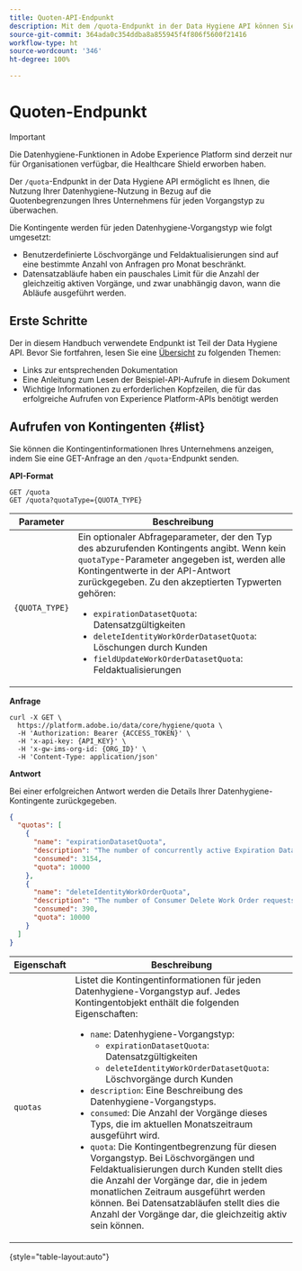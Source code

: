 ```yaml
---
title: Quoten-API-Endpunkt
description: Mit dem /quota-Endpunkt in der Data Hygiene API können Sie die Datenhygiene in Bezug auf die in Ihrem Unternehmen gültigen monatlichen Quotenbegrenzungen für jeden Vorgangstyp überwachen.
source-git-commit: 364ada0c354ddba8a855945f4f806f5600f21416
workflow-type: ht
source-wordcount: '346'
ht-degree: 100%

---
```


# Quoten-Endpunkt

>[!IMPORTANT]
>
>Die Datenhygiene-Funktionen in Adobe Experience Platform sind derzeit nur für Organisationen verfügbar, die Healthcare Shield erworben haben.

Der `/quota`-Endpunkt in der Data Hygiene API ermöglicht es Ihnen, die Nutzung Ihrer Datenhygiene-Nutzung in Bezug auf die Quotenbegrenzungen Ihres Unternehmens für jeden Vorgangstyp zu überwachen.

Die Kontingente werden für jeden Datenhygiene-Vorgangstyp wie folgt umgesetzt:

* Benutzerdefinierte Löschvorgänge und Feldaktualisierungen sind auf eine bestimmte Anzahl von Anfragen pro Monat beschränkt.
* Datensatzabläufe haben ein pauschales Limit für die Anzahl der gleichzeitig aktiven Vorgänge, und zwar unabhängig davon, wann die Abläufe ausgeführt werden.

## Erste Schritte

Der in diesem Handbuch verwendete Endpunkt ist Teil der Data Hygiene API. Bevor Sie fortfahren, lesen Sie eine [Übersicht](./overview.md) zu folgenden Themen:

* Links zur entsprechenden Dokumentation
* Eine Anleitung zum Lesen der Beispiel-API-Aufrufe in diesem Dokument
* Wichtige Informationen zu erforderlichen Kopfzeilen, die für das erfolgreiche Aufrufen von Experience Platform-APIs benötigt werden

## Aufrufen von Kontingenten {#list}

Sie können die Kontingentinformationen Ihres Unternehmens anzeigen, indem Sie eine GET-Anfrage an den `/quota`-Endpunkt senden.

**API-Format**

```http
GET /quota
GET /quota?quotaType={QUOTA_TYPE}
```

| Parameter | Beschreibung |
| --- | --- |
| `{QUOTA_TYPE}` | Ein optionaler Abfrageparameter, der den Typ des abzurufenden Kontingents angibt. Wenn kein `quotaType`-Parameter angegeben ist, werden alle Kontingentwerte in der API-Antwort zurückgegeben. Zu den akzeptierten Typwerten gehören:<ul><li>`expirationDatasetQuota`: Datensatzgültigkeiten</li><li>`deleteIdentityWorkOrderDatasetQuota`: Löschungen durch Kunden</li><li>`fieldUpdateWorkOrderDatasetQuota`: Feldaktualisierungen</li></ul> |

**Anfrage**

```shell
curl -X GET \
  https://platform.adobe.io/data/core/hygiene/quota \
  -H 'Authorization: Bearer {ACCESS_TOKEN}' \
  -H 'x-api-key: {API_KEY}' \
  -H 'x-gw-ims-org-id: {ORG_ID}' \
  -H 'Content-Type: application/json'
```

**Antwort**

Bei einer erfolgreichen Antwort werden die Details Ihrer Datenhygiene-Kontingente zurückgegeben.

```json
{
  "quotas": [
    {
      "name": "expirationDatasetQuota",
      "description": "The number of concurrently active Expiration Dataset Delete Work Order requests for the organization.",
      "consumed": 3154,
      "quota": 10000
    },
    {
      "name": "deleteIdentityWorkOrderQuota",
      "description": "The number of Consumer Delete Work Order requests for the organization for this month.",
      "consumed": 390,
      "quota": 10000
    }
  ]
}
```

| Eigenschaft | Beschreibung |
| --- | --- |
| `quotas` | Listet die Kontingentinformationen für jeden Datenhygiene-Vorgangstyp auf. Jedes Kontingentobjekt enthält die folgenden Eigenschaften:<ul><li>`name`: Datenhygiene-Vorgangstyp:<ul><li>`expirationDatasetQuota`: Datensatzgültigkeiten</li><li>`deleteIdentityWorkOrderDatasetQuota`: Löschvorgänge durch Kunden</li></ul></li><li>`description`: Eine Beschreibung des Datenhygiene-Vorgangstyps.</li><li>`consumed`: Die Anzahl der Vorgänge dieses Typs, die im aktuellen Monatszeitraum ausgeführt wird.</li><li>`quota`: Die Kontingentbegrenzung für diesen Vorgangstyp. Bei Löschvorgängen und Feldaktualisierungen durch Kunden stellt dies die Anzahl der Vorgänge dar, die in jedem monatlichen Zeitraum ausgeführt werden können. Bei Datensatzabläufen stellt dies die Anzahl der Vorgänge dar, die gleichzeitig aktiv sein können.</li></ul> |

{style=&quot;table-layout:auto&quot;}
